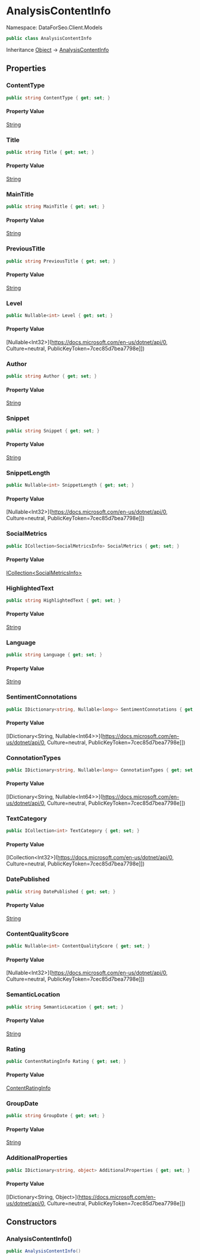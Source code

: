 # AnalysisContentInfo

Namespace: DataForSeo.Client.Models

```csharp
public class AnalysisContentInfo
```

Inheritance [Object](https://docs.microsoft.com/en-us/dotnet/api/Object) → [AnalysisContentInfo](./AnalysisContentInfo.md)

## Properties

### **ContentType**

```csharp
public string ContentType { get; set; }
```

#### Property Value

[String](https://docs.microsoft.com/en-us/dotnet/api/String)<br>

### **Title**

```csharp
public string Title { get; set; }
```

#### Property Value

[String](https://docs.microsoft.com/en-us/dotnet/api/String)<br>

### **MainTitle**

```csharp
public string MainTitle { get; set; }
```

#### Property Value

[String](https://docs.microsoft.com/en-us/dotnet/api/String)<br>

### **PreviousTitle**

```csharp
public string PreviousTitle { get; set; }
```

#### Property Value

[String](https://docs.microsoft.com/en-us/dotnet/api/String)<br>

### **Level**

```csharp
public Nullable<int> Level { get; set; }
```

#### Property Value

[Nullable&lt;Int32&gt;](https://docs.microsoft.com/en-us/dotnet/api/0, Culture=neutral, PublicKeyToken=7cec85d7bea7798e]])<br>

### **Author**

```csharp
public string Author { get; set; }
```

#### Property Value

[String](https://docs.microsoft.com/en-us/dotnet/api/String)<br>

### **Snippet**

```csharp
public string Snippet { get; set; }
```

#### Property Value

[String](https://docs.microsoft.com/en-us/dotnet/api/String)<br>

### **SnippetLength**

```csharp
public Nullable<int> SnippetLength { get; set; }
```

#### Property Value

[Nullable&lt;Int32&gt;](https://docs.microsoft.com/en-us/dotnet/api/0, Culture=neutral, PublicKeyToken=7cec85d7bea7798e]])<br>

### **SocialMetrics**

```csharp
public ICollection<SocialMetricsInfo> SocialMetrics { get; set; }
```

#### Property Value

[ICollection&lt;SocialMetricsInfo&gt;](./SocialMetricsInfo.md)<br>

### **HighlightedText**

```csharp
public string HighlightedText { get; set; }
```

#### Property Value

[String](https://docs.microsoft.com/en-us/dotnet/api/String)<br>

### **Language**

```csharp
public string Language { get; set; }
```

#### Property Value

[String](https://docs.microsoft.com/en-us/dotnet/api/String)<br>

### **SentimentConnotations**

```csharp
public IDictionary<string, Nullable<long>> SentimentConnotations { get; set; }
```

#### Property Value

[IDictionary&lt;String, Nullable&lt;Int64&gt;&gt;](https://docs.microsoft.com/en-us/dotnet/api/0, Culture=neutral, PublicKeyToken=7cec85d7bea7798e]])<br>

### **ConnotationTypes**

```csharp
public IDictionary<string, Nullable<long>> ConnotationTypes { get; set; }
```

#### Property Value

[IDictionary&lt;String, Nullable&lt;Int64&gt;&gt;](https://docs.microsoft.com/en-us/dotnet/api/0, Culture=neutral, PublicKeyToken=7cec85d7bea7798e]])<br>

### **TextCategory**

```csharp
public ICollection<int> TextCategory { get; set; }
```

#### Property Value

[ICollection&lt;Int32&gt;](https://docs.microsoft.com/en-us/dotnet/api/0, Culture=neutral, PublicKeyToken=7cec85d7bea7798e]])<br>

### **DatePublished**

```csharp
public string DatePublished { get; set; }
```

#### Property Value

[String](https://docs.microsoft.com/en-us/dotnet/api/String)<br>

### **ContentQualityScore**

```csharp
public Nullable<int> ContentQualityScore { get; set; }
```

#### Property Value

[Nullable&lt;Int32&gt;](https://docs.microsoft.com/en-us/dotnet/api/0, Culture=neutral, PublicKeyToken=7cec85d7bea7798e]])<br>

### **SemanticLocation**

```csharp
public string SemanticLocation { get; set; }
```

#### Property Value

[String](https://docs.microsoft.com/en-us/dotnet/api/String)<br>

### **Rating**

```csharp
public ContentRatingInfo Rating { get; set; }
```

#### Property Value

[ContentRatingInfo](./ContentRatingInfo.md)<br>

### **GroupDate**

```csharp
public string GroupDate { get; set; }
```

#### Property Value

[String](https://docs.microsoft.com/en-us/dotnet/api/String)<br>

### **AdditionalProperties**

```csharp
public IDictionary<string, object> AdditionalProperties { get; set; }
```

#### Property Value

[IDictionary&lt;String, Object&gt;](https://docs.microsoft.com/en-us/dotnet/api/0, Culture=neutral, PublicKeyToken=7cec85d7bea7798e]])<br>

## Constructors

### **AnalysisContentInfo()**

```csharp
public AnalysisContentInfo()
```
